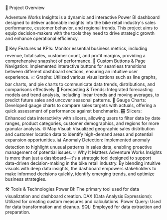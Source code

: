 🚀 Project Overview

Adventure Works Insights is a dynamic and interactive Power BI dashboard designed to deliver actionable insights into the bike retail industry's sales performance, customer behavior, and regional trends. This project aims to equip decision-makers with the tools they need to drive strategic growth and enhance operational efficiency.

🔑 Key Features
📊 KPIs: Monitor essential business metrics, including revenue, total sales, customer count, and profit margins, providing a comprehensive snapshot of performance.
🔗 Custom Buttons & Page Navigation: Implemented interactive buttons for seamless transitions between different dashboard sections, ensuring an intuitive user experience.
📈 Graphs: Utilized various visualizations such as line graphs, bar charts, and pie charts to communicate data trends, distributions, and comparisons effectively.
🔮 Forecasting & Trends: Integrated forecasting models and trend analysis, including linear trends and moving averages, to predict future sales and uncover seasonal patterns.
🎯 Gauge Charts: Developed gauge charts to compare sales targets with actuals, offering a quick assessment of performance against benchmarks.
🎛️ Slicers: Enhanced data interactivity with slicers, allowing users to filter data by date ranges, product categories, customer demographics, and regions for more granular analysis.
🌐 Map Visual: Visualized geographic sales distribution and customer location data to identify high-demand areas and potential expansion opportunities.
📊 Anomaly Detection: Implemented anomaly detection to highlight unusual patterns in sales data, enabling proactive management of potential issues.
💡 Why It Matters
Adventure Works Insights is more than just a dashboard—it's a strategic tool designed to support data-driven decision-making in the bike retail industry. By blending intuitive visuals with deep data insights, the dashboard empowers stakeholders to make informed decisions quickly, identify emerging trends, and optimize business strategies.

🛠️ Tools & Technologies
Power BI: The primary tool used for data visualization and dashboard creation.
DAX (Data Analysis Expressions): Utilized for creating custom measures and calculations.
Power Query: Used for data transformation and cleanup.
SQL: Employed for data extraction and preparation.
